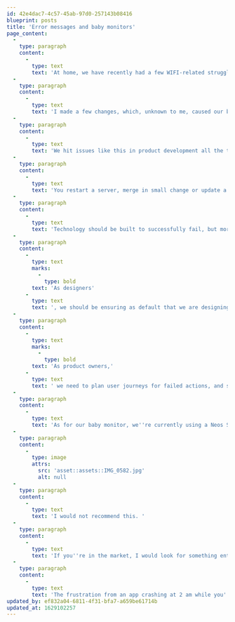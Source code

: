 ```yaml
---
id: 42e4dac7-4c57-45ab-97d0-257143b08416
blueprint: posts
title: 'Error messages and baby monitors'
page_content:
  -
    type: paragraph
    content:
      -
        type: text
        text: 'At home, we have recently had a few WIFI-related struggles. '
  -
    type: paragraph
    content:
      -
        type: text
        text: 'I made a few changes, which, unknown to me, caused our baby monitor set up to fail. In theory, it should have still worked. '
  -
    type: paragraph
    content:
      -
        type: text
        text: 'We hit issues like this in product development all the time. '
  -
    type: paragraph
    content:
      -
        type: text
        text: 'You restart a server, merge in small change or update a package, and what was a simple, risk-less task causes a knock-on issue or, worse, downtime. '
  -
    type: paragraph
    content:
      -
        type: text
        text: 'Technology should be built to successfully fail, but more often than not, it isn''t. As developers, we owe it to our consumers to ensure that it does so gracefully and informatively when our work fails. '
  -
    type: paragraph
    content:
      -
        type: text
        marks:
          -
            type: bold
        text: 'As designers'
      -
        type: text
        text: ', we should be ensuring as default that we are designing error states and flows for unexpected failures. '
  -
    type: paragraph
    content:
      -
        type: text
        marks:
          -
            type: bold
        text: 'As product owners,'
      -
        type: text
        text: ' we need to plan user journeys for failed actions, and set aside a budget to ensure we are ready to adapt, rather than being in a state of ''add this to the future list''. '
  -
    type: paragraph
    content:
      -
        type: text
        text: 'As for our baby monitor, we''re currently using a Neos Smartcam. '
  -
    type: paragraph
    content:
      -
        type: image
        attrs:
          src: 'asset::assets::IMG_0582.jpg'
          alt: null
  -
    type: paragraph
    content:
      -
        type: text
        text: 'I would not recommend this. '
  -
    type: paragraph
    content:
      -
        type: text
        text: 'If you''re in the market, I would look for something entirely isolated from your home internet, which works instantly when you switch it on. '
  -
    type: paragraph
    content:
      -
        type: text
        text: 'The frustration from an app crashing at 2 am while you''re trying to settle your toddler is not worth the benefits.'
updated_by: ef832a04-6811-4f31-bfa7-a659be61714b
updated_at: 1629102257
---
```


